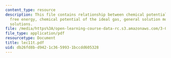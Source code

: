 ```yaml
---
content_type: resource
description: This file contains relationship between chemical potential and gibbs
  free energy, chemical potential of the ideal gas, general solution model and ideal
  solutions.
file: /media/https%3A/open-learning-course-data-rc.s3.amazonaws.com/3-012-fundamentals-of-materials-science-fall-2005/db26fd8bd9421c3659931bccdd605328_lec11t.pdf
file_type: application/pdf
resourcetype: Document
title: lec11t.pdf
uid: db26fd8b-d942-1c36-5993-1bccdd605328
---
```

